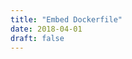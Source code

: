 ```yaml
---
title: "Embed Dockerfile"
date: 2018-04-01
draft: false
---
```


<script src="https://gist.github.com/awfulthings/045f5734f49e639594acb19cb1aa95ce.js"></script>
